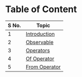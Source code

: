<h1>Table of Content</h1>

| S No. | Topic                                                                                                                          |
| ----- | ------------------------------------------------------------------------------------------------------------------------------ |
| 1     | <a href="https://github.com/sanjay9616/JavaScript/blob/master/JavaScript-Technologies/RxJS/Introduction.md">Introduction</a>   |
| 2     | <a href="https://github.com/sanjay9616/JavaScript/blob/master/JavaScript-Technologies/RxJS/Observable.md">Observable</a>       |
| 3     | <a href="https://github.com/sanjay9616/JavaScript/blob/master/JavaScript-Technologies/RxJS/Operators.md">Operators</a>         |
| 4     | <a href="https://github.com/sanjay9616/JavaScript/blob/master/JavaScript-Technologies/RxJS/Of-Operator.md">Of Operator</a>     |
| 5     | <a href="https://github.com/sanjay9616/JavaScript/blob/master/JavaScript-Technologies/RxJS/From-Operator.md">From Operator</a> |